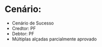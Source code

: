 # Cenário: 
 
 - Cenário de Sucesso
 - Credtor: PF
 - Debtor: PF
 - Múltiplas alçadas parcialmente aprovado